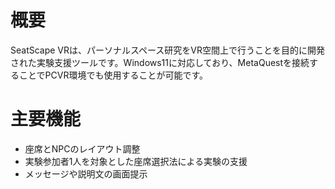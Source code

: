 # 概要

SeatScape VRは、パーソナルスペース研究をVR空間上で行うことを目的に開発された実験支援ツールです。Windows11に対応しており、MetaQuestを接続することでPCVR環境でも使用することが可能です。

# 主要機能

 - 座席とNPCのレイアウト調整
 - 実験参加者1人を対象とした座席選択法による実験の支援
 - メッセージや説明文の画面提示
